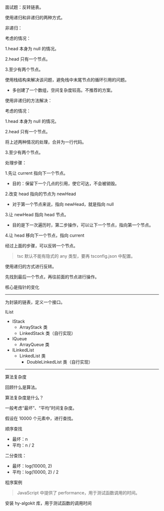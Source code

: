 面试题：反转链表。

使用递归和非递归的两种方式。

非递归：

考虑的情况：

1.head 本身为 null 的情况。

2.head 只有一个节点。

3.至少有两个节点。

使用栈结构来解决该问题，避免栈中末尾节点的循环引用的问题。

- 多创建了一个数组，空间复杂度较高。不推荐的方案。



使用非递归的方法解决：

考虑的情况：

1.head 本身为 null 的情况。

2.head 只有一个节点。

将上述两种情况的处理，合并为一行代码。

3.至少有两个节点。

处理步骤：

1.先让 current 指向下一个节点。

- 目的：保留下一个几点的引用，使它可达，不会被销毁。

2.改变 head 指向的节点为 newHead

- 对于第一个节点来说，指向 newHead，就是指向 null

3.让 newHead 指向 head 节点。

- 目的是下一次遍历时，第二步操作，可以让下一个节点，指向第一个节点。

4.让 head 移向下一个节点，指向 current

经过上面的步骤，可以反转一个节点。

> tsc 默认不能有隐式的 any 类型，要再 tsconfig.json 中配置。



使用递归的方式进行反转。

先找到最后一个节点，再往前面的节点进行操作。



核心是指针的变化

---

为封装的链表，定义一个接口。

IList

- IStack
  - ArrayStack 类
  - LinkedStack 类（自行实现）
- IQueue
  - ArrayQueue 类
- ILinkedList
  - LinkedList 类
    - DoubleLinkedList 类（自行实现）

---

算法复杂度

回顾什么是算法。



算法复杂度是什么？

一般考虑“最坏”、“平均”时间复杂度。

假设在 10000 个元素中，进行查找。

顺序查找

- 最坏：n
- 平均：n / 2

二分查找：

- 最坏：log(10000, 2)
- 平均：log(10000, 2) / 2



程序案例

> JavaScript 中提供了 performance，用于测试函数调用的时间。



安装 hy-algokit 库，用于测试函数的调用时间